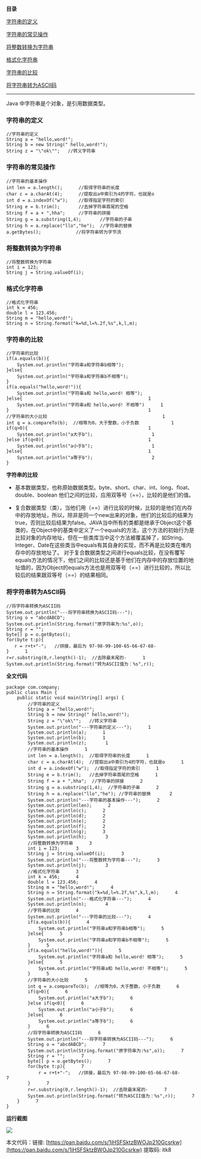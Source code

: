 **目录**

[字符串的定义](#t0)

[字符串的常见操作](#t1)

[将整数转换为字符串](#t2)

[格式化字符串](#t3)

[字符串的比较](#t4)

[将字符串转为ASCII码](#t5)

* * *

Java 中字符串是个对象，是引用数据类型。

### 字符串的定义

```
//字符串的定义      
String a = "hello,word!";      
String b = new String(" hello,word!");      
String z = "\"ok\"";   //转义字符串
```


### 字符串的常见操作

```
//字符串的基本操作      
int len = a.length();      //取得字符串的长度      
char c = a.charAt(4);      //提取出a中索引为4的字符，也就是o      
int d = a.indexOf("w");    //取得指定字符的索引      
String e = b.trim();       //去掉字符串首尾的空格      
String f = a + ",hha";     //字符串的拼接      
String g = a.substring(1,4);       //字符串的子串      
String h = a.replace("llo","he");  //字符串的替换      
a.getBytes();             //将字符串转为字节流
```


### 将整数转换为字符串

```
//将整数转换为字符串      
int i = 123;      
String j = String.valueOf(i);
```


### 格式化字符串

```
//格式化字符串      
int k = 456;      
double l = 123.456;      
String m = "hello,word!";      
String n = String.format("k=%d,l=%.2f,%s",k,l,m);
```


### 字符串的比较

```
//字符串的比较                                             
if(a.equals(b)){                                     
    System.out.println("字符串a和字符串b相等");               
}else{                                               
    System.out.println("字符串a和字符串b不相等");              
}                                                    
if(a.equals("hello,word!")){                         
    System.out.println("字符串a和 hello,word! 相等");      
}else{                                               1
    System.out.println("字符串a和 hello,word! 不相等")      1
}                                                    1
//字符串的大小比较                                           1
int q = a.compareTo(b);  //相等为0，大于整数，小于负数            1
if(q>0){                                             1
    System.out.println("a大于b");                      1
}else if(q<0){                                       1
    System.out.println("a小于b");                      1
}else{                                               1
    System.out.println("a等于b");                      2
}
```


**字符串的比较**

*   基本数据类型，也称原始数据类型。byte、short、char、int、long、float、double、boolean 他们之间的比较，应用双等号（==），比较的是他们的值。
*   复合数据类型（类），当他们用（==）进行比较的时候，比较的是他们在内存中的存放地址，所以，除非是同一个new出来的对象，他们的比较后的结果为true，否则比较后结果为false。JAVA当中所有的类都是继承于Object这个基类的，在Object中的基类中定义了一个equals的方法，这个方法的初始行为是比较对象的内存地址，但在一些类库当中这个方法被覆盖掉了，如String、Integer、Date在这些类当中equals有其自身的实现，而不再是比较类在堆内存中的存放地址了。 对于复合数据类型之间进行equals比较，在没有覆写equals方法的情况下，他们之间的比较还是基于他们在内存中的存放位置的地址值的，因为Object的equals方法也是用双等号（==）进行比较的，所以比较后的结果跟双等号（==）的结果相同。

### 将字符串转为ASCII码

```
//将字符串转换为ASCII码      
System.out.println("---将字符串转换为ASCII码---");      
String o = "abcdABCD";      
System.out.println(String.format("原字符串为:%s",o));      
String r = "";      
byte[] p = o.getBytes();      
for(byte t:p){      
   r = r+t+"-";   //拼接，最后为 97-98-99-100-65-66-67-68-      
}      1
r=r.substring(0,r.length()-1);  //去除最末尾的-      1
System.out.println(String.format("转为ASCII值为：%s",r));
```


**全文代码**

```
package com.company;       
public class Main {      
    public static void main(String[] args) {      
        //字符串的定义      
        String a = "hello,word!";      
        String b = new String(" hello,word!");      
        String z = "\"ok\"";   //转义字符串      
        System.out.println("---字符串的定义---");      1
        System.out.println(a);      1
        System.out.println(b);      1
        System.out.println(z);       1
        //字符串的基本操作      1
        int len = a.length();  //取得字符串的长度      1
        char c = a.charAt(4);  //提取出a中索引为4的字符，也就是o      1
        int d = a.indexOf("w");  //取得指定字符的索引      1
        String e = b.trim();   //去掉字符串首尾的空格      1
        String f = a + ",hha";  //字符串的拼接      2
        String g = a.substring(1,4);  //字符串的子串      2
        String h = a.replace("llo","he"); //字符串的替换       2
        System.out.println("---字符串的基本操作---");      2
        System.out.println(len);      2
        System.out.println(c);      2
        System.out.println(d);      2
        System.out.println(e);      2
        System.out.println(f);      2
        System.out.println(g);      3
        System.out.println(h);       3
        //将整数转换为字符串      3
        int i = 123;      3
        String j = String.valueOf(i);      3
        System.out.println("---将整数转为字符串---");      3
        System.out.println(j);       3
        //格式化字符串      3
        int k = 456;      4
        double l = 123.456;      4
        String m = "hello,word!";      4
        String n = String.format("k=%d,l=%.2f,%s",k,l,m);      4
        System.out.println("---格式化字符串---");      4
        System.out.println(n);       4
        //字符串的比较      4
        System.out.println("---字符串的比较---");      4
        if(a.equals(b)){      4
            System.out.println("字符串a和字符串b相等");      5
        }else{      5
            System.out.println("字符串a和字符串b不相等");      5
        }      5
        if(a.equals("hello,word!")){      5
            System.out.println("字符串a和 hello,word! 相等");      5
        }else{      5
            System.out.println("字符串a和 hello,word! 不相等");      5
        }      5
        //字符串的大小比较      5
        int q = a.compareTo(b);  //相等为0，大于整数，小于负数      6
        if(q>0){      6
            System.out.println("a大于b");      6
        }else if(q<0){      6
            System.out.println("a小于b");      6
        }else{      6
            System.out.println("a等于b");      6
        }      6
        //将字符串转换为ASCII码      6
        System.out.println("---将字符串转换为ASCII码---");      6
        String o = "abcdABCD";      7
        System.out.println(String.format("原字符串为:%s",o));      7
        String r = "";      7
        byte[] p = o.getBytes();      7
        for(byte t:p){      7
            r = r+t+"-";   //拼接，最后为 97-98-99-100-65-66-67-68-      7
        }      7
        r=r.substring(0,r.length()-1);  //去除最末尾的-      7
        System.out.println(String.format("转为ASCII值为：%s",r));      7
    }      7
}
```


**运行截图**

![](https://img-blog.csdnimg.cn/20200713231315907.png?x-oss-process=image/watermark,type_ZmFuZ3poZW5naGVpdGk,shadow_10,text_aHR0cHM6Ly9ibG9nLmNzZG4ubmV0L3FxXzM2MTE5MTky,size_16,color_FFFFFF,t_70)

本文代码：链接: [https://pan.baidu.com/s/1iHSFSktzBWOJp210Gcsrkw](https://pan.baidu.com/s/1iHSFSktzBWOJp210Gcsrkw) 提取码: itk8